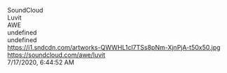 SoundCloud<br>
Luvit<br>
AWE<br>
undefined<br>
undefined<br>
https://i1.sndcdn.com/artworks-QWWHL1cl7TSs8pNm-XjnPjA-t50x50.jpg<br>
https://soundcloud.com/awe/luvit<br>
7/17/2020, 6:44:52 AM
